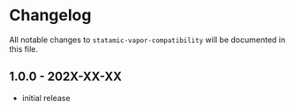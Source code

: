 # Changelog

All notable changes to `statamic-vapor-compatibility` will be documented in this file.

## 1.0.0 - 202X-XX-XX

- initial release
